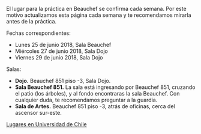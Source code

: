 El lugar para la práctica en Beauchef se confirma cada semana. Por este motivo actualizamos esta página cada semana y te recomendamos mirarla antes de la práctica.

Fechas correspondientes:
- Lunes 25 de junio 2018, Sala Beauchef
- Miércoles 27 de junio 2018, Sala Dojo
- Viernes 29 de junio 2018, Sala Dojo

<!-- - Lunes 18 de junio 2018, Sala Beauchef  -->
<!-- - Miércoles 20 de junio 2018, Sala Dojo ([Surya Namaskar]({% post_url 2018-06-18-surya-namaskar %}))  -->
<!-- - Viernes 22 de junio 2018, Sala de Artes  -->

<!-- - Lunes 11 de junio 2018, Sala Beauchef  -->
<!-- - Miércoles 13 de junio 2018, Sala Dojo  -->
<!-- - Viernes 15 de junio 2018, Sala de Artes  -->

<!-- - Lunes 4 de junio 2018, Sala Beauchef  -->
<!-- - Miércoles 6 de junio 2018, Sala Dojo  -->
<!-- - Viernes 8 de junio 2018, Sala de Artes  -->

<!-- - Lunes 28 de mayo 2018, Sala de Artes  -->
<!-- - Miércoles 30 de mayo 2018, Sala Dojo  -->
<!-- - Viernes 1 de junio 2018, Sala de Artes  -->

<!-- - Lunes 14 de mayo 2018, Sala de Artes  -->
<!-- - Miércoles 16 de mayo 2018, Sala Dojo  -->
<!-- - Viernes 18 de mayo 2018, Sala de Artes  -->

<!-- - Lunes 7 de mayo 2018, Sala de Artes  -->
<!-- - Miércoles 9 de mayo 2018, Sala Dojo  -->
<!-- - Viernes 11 de mayo 2018, Sala de Artes  -->

<!-- - ~~Lunes 30 de abril 2018, feriado~~ -->
<!-- - Miércoles 2 de mayo 2018, Sala Beauchef -->
<!-- - Viernes 4 de mayo 2018, Dojo -->

<!-- - Viernes 27 de abril 2018, Sala Artes -->
<!-- - Miércoles 25 de abril 2018, Dojo -->
<!-- - Lunes 23 de abril 2018, Sala Artes -->
<!-- - Viernes 20 de abril 2018, Sala Artes -->
<!-- - Miércoles 18 de abril 2018, Dojo -->
<!-- - Lunes 16 de abril 2018, Sala Artes -->
<!-- - Viernes 13 de abril 2018, Dojo -->
<!-- - ~~Miércoles 11 de abril 2018, [clase suspendida](https://mailchi.mp/e7cbba59a002/yoga-beauchef-suspende-clase-miercoles-11-de-abril-2019)~~ -->
<!-- - Lunes 9 de abril 2018, Sala de Artes -->
<!-- - Viernes 6 de abril 2018, Dojo -->
<!-- - Miércoles 4 de abril 2018, Dojo -->
<!-- - Lunes 2 de abril 2018, Dojo -->

Salas:
- **Dojo.** Beauchef 851 piso -3, Sala Dojo.
- **Sala Beauchef 851.** La sala está ingresando por Beauchef 851, cruzando el patio (los árboles), y al fondo encontraras la sala Beauchef. Con cualquier duda, te recomendamos preguntar a la guardia.
- **Sala de Artes.** Beauchef 851 piso -3, atrás de oficinas, cerca del ascensor sur-este.

<p class="text-center">
<a class="btn btn-primary btn-lg" href="{{ site.url }}/lugares.html" role="button">Lugares en Universidad de Chile</a>
</p>
